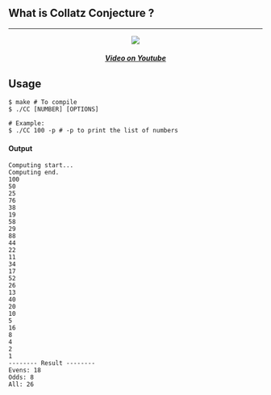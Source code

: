 ## What is Collatz Conjecture ?

---

<p align='center'>

<a href='https://youtu.be/094y1Z2wpJg'>
<img src='https://img.youtube.com/vi/094y1Z2wpJg/0.jpg'>
<h5 style='text-align:center'>Video on Youtube</h5>
</a>
</p>

## Usage

```terminal
$ make # To compile
$ ./CC [NUMBER] [OPTIONS]

# Example:
$ ./CC 100 -p # -p to print the list of numbers
```

#### Output

```terminal
Computing start...
Computing end.
100
50
25
76
38
19
58
29
88
44
22
11
34
17
52
26
13
40
20
10
5
16
8
4
2
1
-------- Result --------
Evens: 18
Odds: 8
All: 26
```
